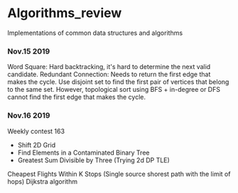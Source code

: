 # Algorithms_review
Implementations of common data structures and algorithms

### Nov.15 2019
Word Square: Hard backtracking, it's hard to determine the next valid candidate.
Redundant Connection: Needs to return the first edge that makes the cycle. Use disjoint set to find the first pair of vertices that belong to the same set. However, topological sort using BFS + in-degree or DFS cannot find the first edge that makes the cycle.

### Nov.16 2019
Weekly contest 163
- Shift 2D Grid
- Find Elements in a Contaminated Binary Tree
- Greatest Sum Divisible by Three (Trying 2d DP TLE)

Cheapest Flights Within K Stops (Single source shorest path with the limit of hops) Dijkstra algorithm


